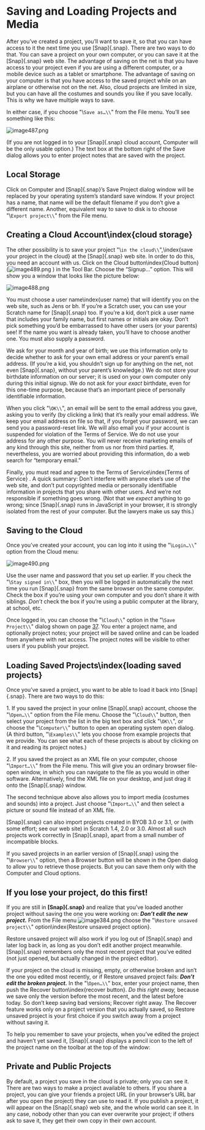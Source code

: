 # Saving and Loading Projects and Media

After you’ve created a project, you’ll want to save it, so that you can
have access to it the next time you use [Snap]{.snap}. There are two ways to
do that. You can save a project on your own computer, or you can save it
at the [Snap]{.snap} web site. The advantage of saving on the net is that you
have access to your project even if you are using a different computer,
or a mobile device such as a tablet or smartphone. The advantage of
saving on your computer is that you have access to the saved project
while on an airplane or otherwise not on the net. Also, cloud projects
are limited in size, but you can have all the costumes and sounds you
like if you save locally. This is why we have multiple ways to save.

<span id="saveas" class="anchor"></span>In either case, if you choose "\\`Save as…\\`" from the File menu. You’ll see something like this:

![image487.png](assets/image487.png) <!--  style="width:3.54861in;height:2.57639in" / -->

(If you are not logged in to your [Snap]{.snap} cloud account, Computer will
be the only usable option.) The text box at the bottom right of the Save
dialog allows you to enter project notes that are saved with the
project.

## Local Storage

Click on Computer and [Snap]{.snap}’s Save Project dialog window will be
replaced by your operating system’s standard save window. If your
project has a name, that name will be the default filename if you don’t
give a different name. Another, equivalent way to save to disk is to
choose "\\`Export project\\`" from the File menu.

## Creating a Cloud Account\index{cloud storage}

The other possibility is to
save your project "\\`in the cloud\\`",\index{save your project in the cloud}
at the [Snap]{.snap} web site. In order to do this, you need an account with
us. Click on the Cloud button\index{Cloud button} (![image489.png](assets/image489.png) <!--  style="width:0.29167in;height:0.16667in" / --> ) in the Tool Bar.
Choose the “Signup…” option. This will show you a window that looks like
the picture below:

![image488.png](assets/image488.png) <!--  style="width:1.23403in;height:2.32986in" / -->

You must choose a user name\index{user name} that will identify you on
the web site, such as Jens or bh. If you’re a Scratch user, you can use
your Scratch name for [Snap]{.snap} too. If you’re a kid, don’t pick a user
name that includes your family name, but first names or initials are
okay. Don’t pick something you’d be embarrassed to have other users (or
your parents) see! If the name you want is already taken, you’ll have to
choose another one. You must also supply a password.

We ask for your month and year of birth; we use this information only to
decide whether to ask for your own email address or your parent’s email
address. (If you’re a kid, you shouldn’t sign up for anything on the
net, not even [Snap]{.snap}, without your parent’s knowledge.) We do not store
your birthdate information on our server; it is used on your own
computer only during this initial signup. We do not ask for your *exact*
birthdate, even for this one-time purpose, because that’s an important
piece of personally identifiable information.

When you click "\\`OK\\`", an email will be sent to the email address you gave,
asking you to verify (by clicking a link) that it’s really your email
address. We keep your email address on file so that, if you forget your
password, we can send you a password-reset link. We will also email you
if your account is suspended for violation of the Terms of Service. We
do not use your address for any other purpose. You will never receive
marketing emails of any kind through this site, neither from us nor from
third parties. If, nevertheless, you are worried about providing this
information, do a web search for “temporary email.”

Finally, you must read and agree to the Terms of Service\index{Terms of
Service} . A quick summary: Don’t interfere with anyone else’s use of
the web site, and don’t put copyrighted media or personally identifiable
information in projects that you share with other users. And we’re not
responsible if something goes wrong. (Not that we *expect* anything to
go wrong; since [Snap]{.snap} runs in JavaScript in your browser, it is
strongly isolated from the rest of your computer. But the lawyers make
us say this.)

## Saving to the Cloud

Once you’ve created your account, you can log into it using the "\\`Login…\\`"
option from the Cloud menu:

![image490.png](assets/image490.png) <!--  style="width:1.6875in;height:2.02778in" / -->

Use
the user name and password that you set up earlier. If you check the
"\\`Stay signed in\\`" box, then you will be logged in automatically the next
time you run [Snap]{.snap} from the same browser on the same computer. Check
the box if you’re using your own computer and you don’t share it with
siblings. *Don’t* check the box if you’re using a public computer at the
library, at school, etc.

Once logged in, you can choose the "\\`Cloud\\`" option in the "\\`Save Project\\`"
dialog shown on page [37](#saveas). You enter a project name, and
optionally project notes; your project will be saved online and can be
loaded from anywhere with net access. The project notes will be visible
to other users if you publish your project.

## Loading Saved Projects\index{loading saved projects}

Once you’ve saved a project, you want to be able to load it back into
[Snap]{.snap}. There are two ways to do this:

1\. If you saved the project in your online [Snap]{.snap} account, choose the
"\\`Open…\\`" option from the File menu. Choose the "\\`Cloud\\`" button, then
select your project from the list in the big text box and click "\\`OK\\`", or
choose the "\\`Computer\\`" button to open an operating system open dialog. (A
third button, "\\`Examples\\`" lets you choose from example projects that we
provide. You can see what each of these projects is about by clicking on
it and reading its project notes.)

2\. If you saved the project as an XML file on your computer, choose
"\\`Import…\\`" from the File menu. This will give you an ordinary browser
file-open window, in which you can navigate to the file as you would in
other software. Alternatively, find the XML file on your desktop, and
just drag it onto the [Snap]{.snap} window.

The second technique above also allows you to import media (costumes and
sounds) into a project. Just choose "\\`Import…\\`" and then select a picture
or sound file instead of an XML file.

[Snap]{.snap} can also import projects created in BYOB 3.0 or 3.1, or (with
some effort; see our web site) in Scratch 1.4, 2.0 or 3.0. Almost all
such projects work correctly in [Snap]{.snap}, apart from a small number of
incompatible blocks.

If you saved projects in an earlier version of [Snap]{.snap} using the
"\\`Browser\\`" option, then a Browser button will be shown in the Open dialog
to allow you to retrieve those projects. But you can save them only with
the Computer and Cloud options.

## If you lose your project, do this first!

If
you are still in **[Snap]{.snap}** and realize that you’ve loaded another
project without saving the one you were working on: ***Don’t edit the
new project.*** From the File menu ![image384.png](assets/image384.png) <!--  style="width:0.31944in;height:0.18056in" alt="Macintosh HD:Users:bh:Desktop:Dropbox:manual (1):filebutton.png" / --> choose the "\\`Restore unsaved project\\`"
option\index{Restore unsaved project option}.

Restore unsaved project will also work if you log out of [Snap]{.snap} and
later log back in, as long as you don’t edit another project meanwhile.
[Snap]{.snap} remembers only the most recent project that you’ve edited (not
just opened, but actually changed in the project editor).

If your project on the cloud is missing, empty, or otherwise broken and
isn’t the one you edited most recently, or if Restore unsaved project
fails: ***Don’t edit the broken project.*** In the "\\`Open…\\`" box, enter your
project name, then push the Recover button\index{recover button}. *Do
this right away,* because we save only the version before the most
recent, and the latest before today. So don’t keep saving bad versions;
Recover right away. The Recover feature works only on a project version
that you actually saved, so Restore unsaved project is your first choice
if you switch away from a project without saving it.

To help you remember to save your projects, when you’ve edited the
project and haven’t yet saved it, [Snap]{.snap} displays a pencil icon to the
left of the project name on the toolbar at the top of the window:

<!-- TODO: MISSING FILE -->
<!-- ![image391.png](assets/image391.png)  style="width:0.31944in;height:0.18056in"/  -->

## Private and Public Projects

By default, a project you save in the cloud is private; only you can see
it. There are two ways to make a project available to others. If you
share a project, you can give your friends a project URL (in your
browser’s URL bar after you open the project) they can use to read it.
If you publish a project, it will appear on the [Snap]{.snap} web site, and
the whole world can see it. In any case, nobody other than you can ever
overwrite your project; if others ask to save it, they get their own
copy in their own account.
